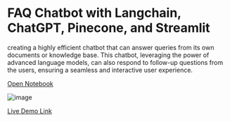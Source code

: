 # FAQ Chatbot with Langchain, ChatGPT, Pinecone, and Streamlit

creating a highly efficient chatbot that can answer queries from its own documents or knowledge base. This chatbot, leveraging the power of advanced language models, can also respond to follow-up questions from the users, ensuring a seamless and interactive user experience.


[Open Notebook](https://github.com/snowflaxGitRepo/pinecone-pdf/blob/main/README.ipynb)

![image](https://github.com/snowflaxGitRepo/pinecone-pdf/assets/146845568/c7f39b46-46c8-41b9-8bb0-8726c6c48fe2)


[Live Demo Link](http://122.169.118.18:8501/)
